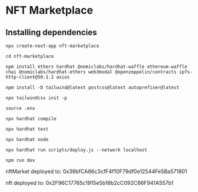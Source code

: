 # NFT Marketplace

## Installing dependencies

`npx create-next-app nft-marketplace`

`cd nft-marketplace`

`npm install ethers hardhat @nomiclabs/hardhat-waffle ethereum-waffle chai @nomiclabs/hardhat-ethers web3modal @openzeppelin/contracts ipfs-http-client@50.1.2 axios`

`npm install -D tailwind@latest postcss@latest autoprefixer@latest`

`npx tailwindcss init -p`

`source .env`

`npx hardhat compile`

`npx hardhat test`

`npx hardhat node`

`npx hardhat run scripts/deploy.js --network localhost`

`npm run dev`

nftMarket deployed to: 0x39bfCA66c3cfF4f10F79df0e12544Fe5Ba571801

nft deployed to: 0x2F96C17765c1915e5b18b2cC092C86F941A557b1
